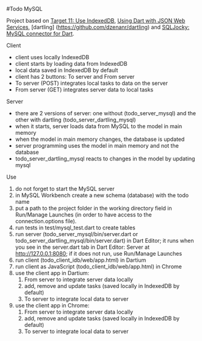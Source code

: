 #Todo MySQL

Project based on
[Target 11: Use IndexedDB](http://www.dartlang.org/docs/tutorials/indexeddb/),
[Using Dart with JSON Web Services](http://www.dartlang.org/articles/json-web-service/),
[dartling] (https://github.com/dzenanr/dartling)
and
[SQLJocky: MySQL connector for Dart](http://pub.dartlang.org/packages/sqljocky).

Client

+ client uses locally IndexedDB
+ client starts by loading data from IndexedDB
+ local data saved in IndexedDB by default
+ client has 2 buttons: To server and From server
+ To server (POST) integrates local tasks to data on the server
+ From server (GET) integrates server data to local tasks

Server

+ there are 2 versions of server: one without (todo_server_mysql) and
  the other with dartling (todo_server_dartling_mysql)
+ when it starts, server loads data from MySQL to the model in main memory
+ when the model in main memory changes, the database is updated
+ server programming uses the model in main memory and not the database
+ todo_server_dartling_mysql reacts to changes in the model by updating mysql

Use

1. do not forget to start the MySQL server
2. in MySQL Workbench create a new schema (database) with the todo name
3. put a path to the project folder in the working directory field in
   Run/Manage Launches (in order to have access to the connection.options file).
4. run tests in test/mysql_test.dart to create tables
5. run server (todo_server_mysql/bin/server.dart or
   todo_server_dartling_mysql/bin/server.dart) in Dart Editor;
   it runs when you see in the server.dart tab in Dart Editor:
   Server at http://127.0.0.1:8080;
   if it does not run, use Run/Manage Launches
6. run client (todo_client_idb/web/app.html) in Dartium
7. run client as JavaScript (todo_client_idb/web/app.html) in Chrome
8. use the client app in Dartium:
   1. From server to integrate server data locally
   2. add, remove and update tasks (saved locally in IndexedDB by default)
   3. To server to integrate local data to server
9. use the client app in Chrome:
   1. From server to integrate server data locally
   2. add, remove and update tasks (saved locally in IndexedDB by default)
   3. To server to integrate local data to server





